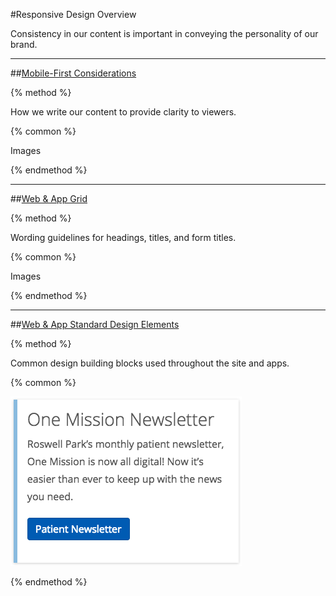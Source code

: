 #Responsive Design Overview

Consistency in our content is important in conveying the personality of our brand.

-----

##[Mobile-First Considerations](/responsive-design/mobile-first-considerations.md)

{% method %}

How we write our content to provide clarity to viewers.

{% common %}

Images

{% endmethod %}

-----

##[Web & App Grid](/responsive-design/web-and-app-grid.md)

{% method %}

Wording guidelines for headings, titles, and form titles.

{% common %}

Images

{% endmethod %}

-----

##[Web & App Standard Design Elements](/responsive-design/web-and-app-standard-design-elements.md)

{% method %}

Common design building blocks used throughout the site and apps.

{% common %}

![](/assets/sidebar-card.png)

{% endmethod %}